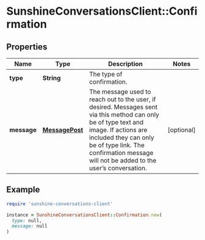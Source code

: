# SunshineConversationsClient::Confirmation

## Properties

| Name | Type | Description | Notes |
| ---- | ---- | ----------- | ----- |
| **type** | **String** | The type of confirmation. |  |
| **message** | [**MessagePost**](MessagePost.md) | The message used to reach out to the user, if desired. Messages sent via this method can only be of type text and image. If actions are included they can only be of type link. The confirmation message will not be added to the user’s conversation. | [optional] |

## Example

```ruby
require 'sunshine-conversations-client'

instance = SunshineConversationsClient::Confirmation.new(
  type: null,
  message: null
)
```

